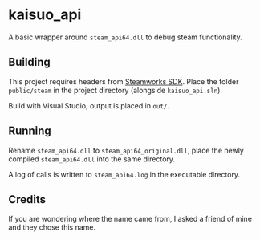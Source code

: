 # kaisuo_api

A basic wrapper around `steam_api64.dll` to debug steam functionality.

## Building

This project requires headers from [Steamworks SDK](https://partner.steamgames.com/downloads/list). Place the folder `public/steam` in the project directory (alongside `kaisuo_api.sln`).

Build with Visual Studio, output is placed in `out/`.

## Running

Rename `steam_api64.dll` to `steam_api64_original.dll`, place the newly compiled `steam_api64.dll` into the same directory.

A log of calls is written to `steam_api64.log` in the executable directory.

## Credits

If you are wondering where the name came from, I asked a friend of mine and they chose this name.
